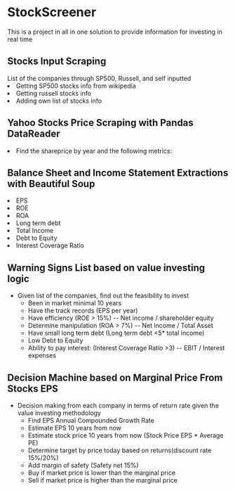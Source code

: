 # StockScreener
This is a project in all in one solution to provide information for investing in real time
<h2>Stocks Input Scraping</h2>
List of the companies through SP500, Russell, and self inputted
<li>Getting SP500 stocks info from wikipedia</li>
<li>Getting russell stocks info
</li>
<li>Adding own list of stocks info</li>
<h2>Yahoo Stocks Price Scraping with Pandas DataReader</h2>
<li>Find the shareprice by year and the following metrics:</li>
<h2>Balance Sheet and Income Statement Extractions with Beautiful Soup</h2>
<li>EPS</li>
<li>ROE</li>
<li>ROA</li>
<li>Long term debt</li>
<li>Total Income</li>
<li>Debt to Equity</li>
<li>Interest Coverage Ratio</li>

## Warning Signs List based on value investing logic
* Given list of the companies, find out the feasibility to invest
    * Been in market minimal 10 years
    * Have the track records (EPS per year)
    * Have efficiency (ROE > 15%) -- Net income / shareholder equity
    * Determine manipulation (ROA > 7%) -- Net income / Total Asset
    * Have small long term debt (Long term debt <5* total income)
    * Low Debt to Equity
    * Ability to pay interest: (Interest Coverage Ratio >3) -- EBIT / Interest expenses

## Decision Machine based on Marginal Price From Stocks EPS
* Decision making from each company in terms of return rate given the value investing methodology
    * Find EPS Annual Compounded Growth Rate
    * Estimate EPS 10 years from now
    * Estimate stock price 10 years from now (Stock Price EPS * Average PE)
    * Determine target by price today based on returns(discount rate 15%/20%)
    * Add margin of safety (Safety net 15%)
    * Buy if market price is lower than the marginal price
	* Sell if market price is higher than the marginal price

